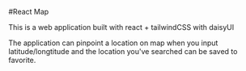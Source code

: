 #React Map

This is a web application built with react + tailwindCSS with daisyUI

The application can pinpoint a location on map when you input latitude/longtitude
and the location you've searched can be saved to favorite.
